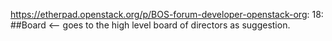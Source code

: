 https://etherpad.openstack.org/p/BOS-forum-developer-openstack-org: 18: ##Board <-- goes to the high level board of directors as suggestion.


